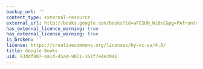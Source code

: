 ```yaml
---
backup_url: ''
content_type: external-resource
external_url: http://books.google.com/books?id=aFCSUN_Wi0sC&pg=PAfrontcover
has_external_licence_warning: true
has_external_license_warning: true
is_broken: ''
license: https://creativecommons.org/licenses/by-nc-sa/4.0/
title: Google Books
uid: 93ddf907-aa1d-45a4-9871-161f7e4e2941
---
```

